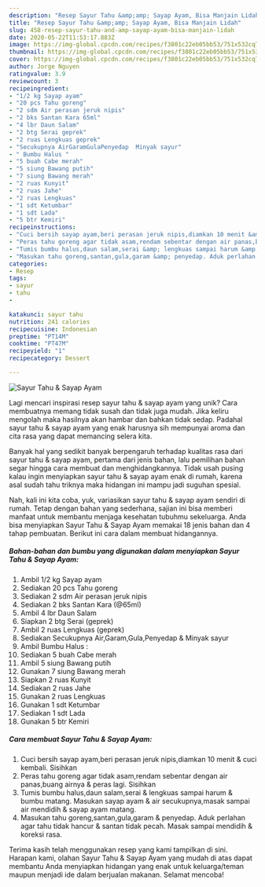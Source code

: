 ```yaml
---
description: "Resep Sayur Tahu &amp;amp; Sayap Ayam, Bisa Manjain Lidah"
title: "Resep Sayur Tahu &amp;amp; Sayap Ayam, Bisa Manjain Lidah"
slug: 458-resep-sayur-tahu-and-amp-sayap-ayam-bisa-manjain-lidah
date: 2020-05-22T11:53:17.883Z
image: https://img-global.cpcdn.com/recipes/f3801c22eb05bb53/751x532cq70/sayur-tahu-sayap-ayam-foto-resep-utama.jpg
thumbnail: https://img-global.cpcdn.com/recipes/f3801c22eb05bb53/751x532cq70/sayur-tahu-sayap-ayam-foto-resep-utama.jpg
cover: https://img-global.cpcdn.com/recipes/f3801c22eb05bb53/751x532cq70/sayur-tahu-sayap-ayam-foto-resep-utama.jpg
author: Jorge Nguyen
ratingvalue: 3.9
reviewcount: 3
recipeingredient:
- "1/2 kg Sayap ayam"
- "20 pcs Tahu goreng"
- "2 sdm Air perasan jeruk nipis"
- "2 bks Santan Kara 65ml"
- "4 lbr Daun Salam"
- "2 btg Serai geprek"
- "2 ruas Lengkuas geprek"
- "Secukupnya AirGaramGulaPenyedap  Minyak sayur"
- " Bumbu Halus "
- "5 buah Cabe merah"
- "5 siung Bawang putih"
- "7 siung Bawang merah"
- "2 ruas Kunyit"
- "2 ruas Jahe"
- "2 ruas Lengkuas"
- "1 sdt Ketumbar"
- "1 sdt Lada"
- "5 btr Kemiri"
recipeinstructions:
- "Cuci bersih sayap ayam,beri perasan jeruk nipis,diamkan 10 menit &amp; cuci kembali. Sisihkan"
- "Peras tahu goreng agar tidak asam,rendam sebentar dengan air panas,buang airnya &amp; peras lagi. Sisihkan"
- "Tumis bumbu halus,daun salam,serai &amp; lengkuas sampai harum &amp; bumbu matang. Masukan sayap ayam &amp; air secukupnya,masak sampai air mendidih &amp; sayap ayam matang."
- "Masukan tahu goreng,santan,gula,garam &amp; penyedap. Aduk perlahan agar tahu tidak hancur &amp; santan tidak pecah. Masak sampai mendidih &amp; koreksi rasa."
categories:
- Resep
tags:
- sayur
- tahu
- 

katakunci: sayur tahu  
nutrition: 241 calories
recipecuisine: Indonesian
preptime: "PT14M"
cooktime: "PT47M"
recipeyield: "1"
recipecategory: Dessert

---
```



![Sayur Tahu &amp; Sayap Ayam](https://img-global.cpcdn.com/recipes/f3801c22eb05bb53/751x532cq70/sayur-tahu-sayap-ayam-foto-resep-utama.jpg)

Lagi mencari inspirasi resep sayur tahu &amp; sayap ayam yang unik? Cara membuatnya memang tidak susah dan tidak juga mudah. Jika keliru mengolah maka hasilnya akan hambar dan bahkan tidak sedap. Padahal sayur tahu &amp; sayap ayam yang enak harusnya sih mempunyai aroma dan cita rasa yang dapat memancing selera kita.



Banyak hal yang sedikit banyak berpengaruh terhadap kualitas rasa dari sayur tahu &amp; sayap ayam, pertama dari jenis bahan, lalu pemilihan bahan segar hingga cara membuat dan menghidangkannya. Tidak usah pusing kalau ingin menyiapkan sayur tahu &amp; sayap ayam enak di rumah, karena asal sudah tahu triknya maka hidangan ini mampu jadi suguhan spesial.


Nah, kali ini kita coba, yuk, variasikan sayur tahu &amp; sayap ayam sendiri di rumah. Tetap dengan bahan yang sederhana, sajian ini bisa memberi manfaat untuk membantu menjaga kesehatan tubuhmu sekeluarga. Anda bisa menyiapkan Sayur Tahu &amp; Sayap Ayam memakai 18 jenis bahan dan 4 tahap pembuatan. Berikut ini cara dalam membuat hidangannya.

<!--inarticleads1-->

##### Bahan-bahan dan bumbu yang digunakan dalam menyiapkan Sayur Tahu &amp; Sayap Ayam:

1. Ambil 1/2 kg Sayap ayam
1. Sediakan 20 pcs Tahu goreng
1. Sediakan 2 sdm Air perasan jeruk nipis
1. Sediakan 2 bks Santan Kara (@65ml)
1. Ambil 4 lbr Daun Salam
1. Siapkan 2 btg Serai (geprek)
1. Ambil 2 ruas Lengkuas (geprek)
1. Sediakan Secukupnya Air,Garam,Gula,Penyedap &amp; Minyak sayur
1. Ambil  Bumbu Halus :
1. Sediakan 5 buah Cabe merah
1. Ambil 5 siung Bawang putih
1. Gunakan 7 siung Bawang merah
1. Siapkan 2 ruas Kunyit
1. Sediakan 2 ruas Jahe
1. Gunakan 2 ruas Lengkuas
1. Gunakan 1 sdt Ketumbar
1. Sediakan 1 sdt Lada
1. Gunakan 5 btr Kemiri




<!--inarticleads2-->

##### Cara membuat Sayur Tahu &amp; Sayap Ayam:

1. Cuci bersih sayap ayam,beri perasan jeruk nipis,diamkan 10 menit &amp; cuci kembali. Sisihkan
1. Peras tahu goreng agar tidak asam,rendam sebentar dengan air panas,buang airnya &amp; peras lagi. Sisihkan
1. Tumis bumbu halus,daun salam,serai &amp; lengkuas sampai harum &amp; bumbu matang. Masukan sayap ayam &amp; air secukupnya,masak sampai air mendidih &amp; sayap ayam matang.
1. Masukan tahu goreng,santan,gula,garam &amp; penyedap. Aduk perlahan agar tahu tidak hancur &amp; santan tidak pecah. Masak sampai mendidih &amp; koreksi rasa.




Terima kasih telah menggunakan resep yang kami tampilkan di sini. Harapan kami, olahan Sayur Tahu &amp; Sayap Ayam yang mudah di atas dapat membantu Anda menyiapkan hidangan yang enak untuk keluarga/teman maupun menjadi ide dalam berjualan makanan. Selamat mencoba!
